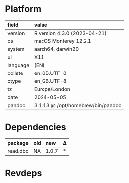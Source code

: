 # Platform

|field    |value                             |
|:--------|:---------------------------------|
|version  |R version 4.3.0 (2023-04-21)      |
|os       |macOS Monterey 12.2.1             |
|system   |aarch64, darwin20                 |
|ui       |X11                               |
|language |(EN)                              |
|collate  |en_GB.UTF-8                       |
|ctype    |en_GB.UTF-8                       |
|tz       |Europe/London                     |
|date     |2024-05-05                        |
|pandoc   |3.1.13 @ /opt/homebrew/bin/pandoc |

# Dependencies

|package  |old |new   |Δ  |
|:--------|:---|:-----|:--|
|read.dbc |NA  |1.0.7 |*  |

# Revdeps

